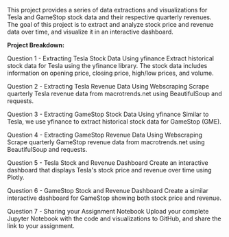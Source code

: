 This project provides a series of data extractions and visualizations for Tesla and GameStop stock data and their respective quarterly revenues. The goal of this project is to extract and analyze stock price and revenue data over time, and visualize it in an interactive dashboard.

**Project Breakdown:**

Question 1 - Extracting Tesla Stock Data Using yfinance
Extract historical stock data for Tesla using the yfinance library. The stock data includes information on opening price, closing price, high/low prices, and volume.

Question 2 - Extracting Tesla Revenue Data Using Webscraping
Scrape quarterly Tesla revenue data from macrotrends.net using BeautifulSoup and requests.

Question 3 - Extracting GameStop Stock Data Using yfinance
Similar to Tesla, we use yfinance to extract historical stock data for GameStop (GME).

Question 4 - Extracting GameStop Revenue Data Using Webscraping
Scrape quarterly GameStop revenue data from macrotrends.net using BeautifulSoup and requests.

Question 5 - Tesla Stock and Revenue Dashboard
Create an interactive dashboard that displays Tesla's stock price and revenue over time using Plotly.

Question 6 - GameStop Stock and Revenue Dashboard
Create a similar interactive dashboard for GameStop showing both stock price and revenue.

Question 7 - Sharing your Assignment Notebook
Upload your complete Jupyter Notebook with the code and visualizations to GitHub, and share the link to your assignment.
